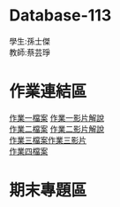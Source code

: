 # Database-113
學生:孫士傑  
教師:蔡芸琤
# 作業連結區  
[作業一檔案](https://github.com/jaison5/Database-113/tree/main/%E4%BD%9C%E6%A5%AD%E4%B8%80%E6%AA%94%E6%A1%88%E8%B3%87%E6%96%99%E5%A4%BE)  [作業一影片解說](
https://youtu.be/yhgwgaZDgFA?si=g4F9TQQlNEM50498)  
[作業二檔案](https://github.com/jaison5/Database-113/tree/main/%E4%BD%9C%E6%A5%AD%E4%BA%8C%E6%AA%94%E6%A1%88%E8%B3%87%E6%96%99%E5%A4%BE)  [作業二影片解說](https://youtu.be/lT8TdlQLYUA?si=bL0auZ-MnAnx_jnC)  
[作業三檔案](https://github.com/jaison5/Database-113/tree/main/%E4%BD%9C%E6%A5%AD%E4%B8%89%E8%B3%87%E6%96%99%E5%A4%BE)[作業三影片](https://youtu.be/jAi1QKB5zFM?si=cAR8CkXAzcNCFP-q)  
[作業四檔案](https://github.com/jaison5/Database-113/tree/main/%E4%BD%9C%E6%A5%AD%E5%9B%9B%E8%B3%87%E6%96%99%E5%A4%BE)
# 期末專題區  
